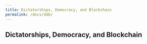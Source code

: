 ```yaml
---
title: Dictatorships, Democracy, and Blockchain
permalink: /docs/ddb/
---
```


## Dictatorships, Democracy, and Blockchain
